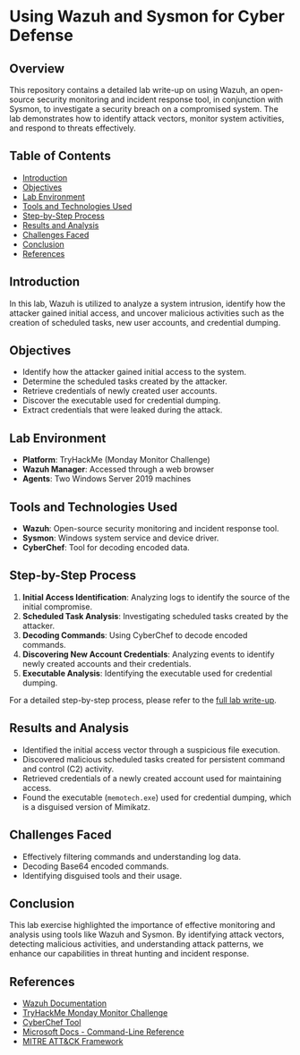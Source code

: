 # Using Wazuh and Sysmon for Cyber Defense

## Overview
This repository contains a detailed lab write-up on using Wazuh, an open-source security monitoring and incident response tool, in conjunction with Sysmon, to investigate a security breach on a compromised system. The lab demonstrates how to identify attack vectors, monitor system activities, and respond to threats effectively.

## Table of Contents
- [Introduction](#introduction)
- [Objectives](#objectives)
- [Lab Environment](#lab-environment)
- [Tools and Technologies Used](#tools-and-technologies-used)
- [Step-by-Step Process](#step-by-step-process)
- [Results and Analysis](#results-and-analysis)
- [Challenges Faced](#challenges-faced)
- [Conclusion](#conclusion)
- [References](#references)

## Introduction
In this lab, Wazuh is utilized to analyze a system intrusion, identify how the attacker gained initial access, and uncover malicious activities such as the creation of scheduled tasks, new user accounts, and credential dumping.

## Objectives
- Identify how the attacker gained initial access to the system.
- Determine the scheduled tasks created by the attacker.
- Retrieve credentials of newly created user accounts.
- Discover the executable used for credential dumping.
- Extract credentials that were leaked during the attack.

## Lab Environment
- **Platform**: TryHackMe (Monday Monitor Challenge)
- **Wazuh Manager**: Accessed through a web browser
- **Agents**: Two Windows Server 2019 machines

## Tools and Technologies Used
- **Wazuh**: Open-source security monitoring and incident response tool.
- **Sysmon**: Windows system service and device driver.
- **CyberChef**: Tool for decoding encoded data.

## Step-by-Step Process
1. **Initial Access Identification**: Analyzing logs to identify the source of the initial compromise.
2. **Scheduled Task Analysis**: Investigating scheduled tasks created by the attacker.
3. **Decoding Commands**: Using CyberChef to decode encoded commands.
4. **Discovering New Account Credentials**: Analyzing events to identify newly created accounts and their credentials.
5. **Executable Analysis**: Identifying the executable used for credential dumping.

For a detailed step-by-step process, please refer to the [full lab write-up](https://github.com/LucasCodes8/Using-Wazuh-and-Sysmon-for-Cyber-Defense/blob/main/Using%20Wazuh%20and%20Sysmon%20for%20Cyber%20Defense.pdf).

## Results and Analysis
- Identified the initial access vector through a suspicious file execution.
- Discovered malicious scheduled tasks created for persistent command and control (C2) activity.
- Retrieved credentials of a newly created account used for maintaining access.
- Found the executable (`memotech.exe`) used for credential dumping, which is a disguised version of Mimikatz.

## Challenges Faced
- Effectively filtering commands and understanding log data.
- Decoding Base64 encoded commands.
- Identifying disguised tools and their usage.

## Conclusion
This lab exercise highlighted the importance of effective monitoring and analysis using tools like Wazuh and Sysmon. By identifying attack vectors, detecting malicious activities, and understanding attack patterns, we enhance our capabilities in threat hunting and incident response.

## References
- [Wazuh Documentation](https://documentation.wazuh.com)
- [TryHackMe Monday Monitor Challenge](https://tryhackme.com)
- [CyberChef Tool](https://gchq.github.io/CyberChef/)
- [Microsoft Docs - Command-Line Reference](https://docs.microsoft.com/en-us/windows-server/administration/windows-commands)
- [MITRE ATT&CK Framework](https://attack.mitre.org)

